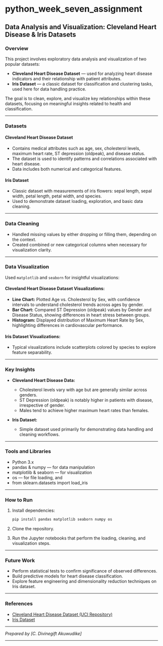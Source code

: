 # python_week_seven_assignment

## Data Analysis and Visualization: Cleveland Heart Disease & Iris Datasets

### Overview

This project involves exploratory data analysis and visualization of two popular datasets:
- **Cleveland Heart Disease Dataset** — used for analyzing heart disease indicators and their relationship with patient attributes.
- **Iris Dataset** — a classic dataset for classification and clustering tasks, used here for data handling practice.

The goal is to clean, explore, and visualize key relationships within these datasets, focusing on meaningful insights related to health and classification.

---

### Datasets

#### Cleveland Heart Disease Dataset
- Contains medical attributes such as age, sex, cholesterol levels, maximum heart rate, ST depression (oldpeak), and disease status.
- The dataset is used to identify patterns and correlations associated with heart disease.
- Data includes both numerical and categorical features.

#### Iris Dataset
- Classic dataset with measurements of iris flowers: sepal length, sepal width, petal length, petal width, and species.
- Used to demonstrate dataset loading, exploration, and basic data cleaning.

---

### Data Cleaning

* Handled missing values by either dropping or filling them, depending on the context.
* Created combined or new categorical columns when necessary for visualization clarity.

---

### Data Visualization

Used `matplotlib` and `seaborn` for insightful visualizations:

#### Cleveland Heart Disease Dataset Visualizations:

* **Line Chart:** Plotted Age vs. Cholesterol by Sex, with confidence intervals to understand cholesterol trends across ages by gender.
* **Bar Chart:** Compared ST Depression (oldpeak) values by Gender and Disease Status, showing differences in heart stress between groups.
* **Histogram:** Displayed distribution of Maximum Heart Rate by Sex, highlighting differences in cardiovascular performance.

#### Iris Dataset Visualizations:

* Typical visualizations include scatterplots colored by species to explore feature separability.

---

### Key Insights

* **Cleveland Heart Disease Data:**

  * Cholesterol levels vary with age but are generally similar across genders.
  * ST Depression (oldpeak) is notably higher in patients with disease, irrespective of gender.
  * Males tend to achieve higher maximum heart rates than females.

* **Iris Dataset:**

  * Simple dataset used primarily for demonstrating data handling and cleaning workflows.

---

### Tools and Libraries

* Python 3.x
* pandas & numpy — for data manipulation
* matplotlib & seaborn — for visualization
* os — for file loading, and
* from sklearn.datasets import load_iris

---

### How to Run

1. Install dependencies:

   ```bash
   pip install pandas matplotlib seaborn numpy os
   ```

2. Clone the repository.

3. Run the Jupyter notebooks that perform the loading, cleaning, and visualization steps.

---

### Future Work

* Perform statistical tests to confirm significance of observed differences.
* Build predictive models for heart disease classification.
* Explore feature engineering and dimensionality reduction techniques on Iris dataset.

---

### References

* [Cleveland Heart Disease Dataset (UCI Repository)](https://archive.ics.uci.edu/ml/datasets/heart+Disease)
* [Iris Dataset](https://archive.ics.uci.edu/ml/datasets/iris)

---

*Prepared by \[C. Divinegift Akuwudike]*

---

